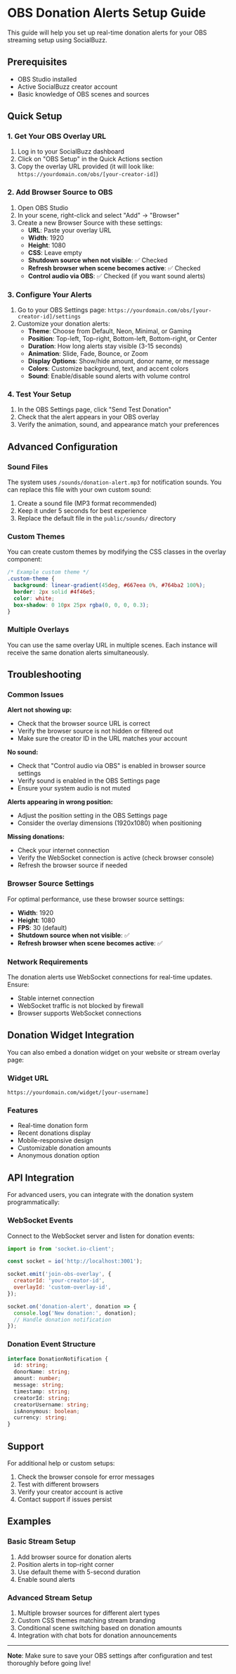 # OBS Donation Alerts Setup Guide

This guide will help you set up real-time donation alerts for your OBS streaming
setup using SocialBuzz.

## Prerequisites

- OBS Studio installed
- Active SocialBuzz creator account
- Basic knowledge of OBS scenes and sources

## Quick Setup

### 1. Get Your OBS Overlay URL

1. Log in to your SocialBuzz dashboard
2. Click on "OBS Setup" in the Quick Actions section
3. Copy the overlay URL provided (it will look like:
   `https://yourdomain.com/obs/[your-creator-id]`)

### 2. Add Browser Source to OBS

1. Open OBS Studio
2. In your scene, right-click and select "Add" → "Browser"
3. Create a new Browser Source with these settings:
   - **URL**: Paste your overlay URL
   - **Width**: 1920
   - **Height**: 1080
   - **CSS**: Leave empty
   - **Shutdown source when not visible**: ✅ Checked
   - **Refresh browser when scene becomes active**: ✅ Checked
   - **Control audio via OBS**: ✅ Checked (if you want sound alerts)

### 3. Configure Your Alerts

1. Go to your OBS Settings page:
   `https://yourdomain.com/obs/[your-creator-id]/settings`
2. Customize your donation alerts:
   - **Theme**: Choose from Default, Neon, Minimal, or Gaming
   - **Position**: Top-left, Top-right, Bottom-left, Bottom-right, or Center
   - **Duration**: How long alerts stay visible (3-15 seconds)
   - **Animation**: Slide, Fade, Bounce, or Zoom
   - **Display Options**: Show/hide amount, donor name, or message
   - **Colors**: Customize background, text, and accent colors
   - **Sound**: Enable/disable sound alerts with volume control

### 4. Test Your Setup

1. In the OBS Settings page, click "Send Test Donation"
2. Check that the alert appears in your OBS overlay
3. Verify the animation, sound, and appearance match your preferences

## Advanced Configuration

### Sound Files

The system uses `/sounds/donation-alert.mp3` for notification sounds. You can
replace this file with your own custom sound:

1. Create a sound file (MP3 format recommended)
2. Keep it under 5 seconds for best experience
3. Replace the default file in the `public/sounds/` directory

### Custom Themes

You can create custom themes by modifying the CSS classes in the overlay
component:

```css
/* Example custom theme */
.custom-theme {
  background: linear-gradient(45deg, #667eea 0%, #764ba2 100%);
  border: 2px solid #4f46e5;
  color: white;
  box-shadow: 0 10px 25px rgba(0, 0, 0, 0.3);
}
```

### Multiple Overlays

You can use the same overlay URL in multiple scenes. Each instance will receive
the same donation alerts simultaneously.

## Troubleshooting

### Common Issues

**Alert not showing up:**

- Check that the browser source URL is correct
- Verify the browser source is not hidden or filtered out
- Make sure the creator ID in the URL matches your account

**No sound:**

- Check that "Control audio via OBS" is enabled in browser source settings
- Verify sound is enabled in the OBS Settings page
- Ensure your system audio is not muted

**Alerts appearing in wrong position:**

- Adjust the position setting in the OBS Settings page
- Consider the overlay dimensions (1920x1080) when positioning

**Missing donations:**

- Check your internet connection
- Verify the WebSocket connection is active (check browser console)
- Refresh the browser source if needed

### Browser Source Settings

For optimal performance, use these browser source settings:

- **Width**: 1920
- **Height**: 1080
- **FPS**: 30 (default)
- **Shutdown source when not visible**: ✅
- **Refresh browser when scene becomes active**: ✅

### Network Requirements

The donation alerts use WebSocket connections for real-time updates. Ensure:

- Stable internet connection
- WebSocket traffic is not blocked by firewall
- Browser supports WebSocket connections

## Donation Widget Integration

You can also embed a donation widget on your website or stream overlay page:

### Widget URL

```
https://yourdomain.com/widget/[your-username]
```

### Features

- Real-time donation form
- Recent donations display
- Mobile-responsive design
- Customizable donation amounts
- Anonymous donation option

## API Integration

For advanced users, you can integrate with the donation system programmatically:

### WebSocket Events

Connect to the WebSocket server and listen for donation events:

```javascript
import io from 'socket.io-client';

const socket = io('http://localhost:3001');

socket.emit('join-obs-overlay', {
  creatorId: 'your-creator-id',
  overlayId: 'custom-overlay-id',
});

socket.on('donation-alert', donation => {
  console.log('New donation:', donation);
  // Handle donation notification
});
```

### Donation Event Structure

```typescript
interface DonationNotification {
  id: string;
  donorName: string;
  amount: number;
  message: string;
  timestamp: string;
  creatorId: string;
  creatorUsername: string;
  isAnonymous: boolean;
  currency: string;
}
```

## Support

For additional help or custom setups:

1. Check the browser console for error messages
2. Test with different browsers
3. Verify your creator account is active
4. Contact support if issues persist

## Examples

### Basic Stream Setup

1. Add browser source for donation alerts
2. Position alerts in top-right corner
3. Use default theme with 5-second duration
4. Enable sound alerts

### Advanced Stream Setup

1. Multiple browser sources for different alert types
2. Custom CSS themes matching stream branding
3. Conditional scene switching based on donation amounts
4. Integration with chat bots for donation announcements

---

**Note**: Make sure to save your OBS settings after configuration and test
thoroughly before going live!
